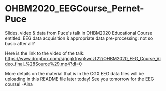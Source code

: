 # OHBM2020_EEGCourse_Pernet-Puce
Slides, video & data from Puce's talk in OHBM2020 Educational Course entitled: EEG data acquisition &amp; appropriate data pre-processing: not so basic after all?

Here is the link to the video of the talk: https://www.dropbox.com/s/gcgkfpsp5wczf22/OHBM2020_EEG_Course_Video_final_%28Source%29.mp4?dl=0

More details on the material that is in the CGX EEG data files will be uploading in this README file later today! See you tomorrow for the EEG course! -Aina
